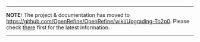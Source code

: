 
---

**NOTE:** The project & documentation has moved to https://github.com/OpenRefine/OpenRefine/wiki/Upgrading-To2p0. Please check [there](https://github.com/OpenRefine/OpenRefine/wiki/Upgrading-To2p0) first for the latest information.

---

